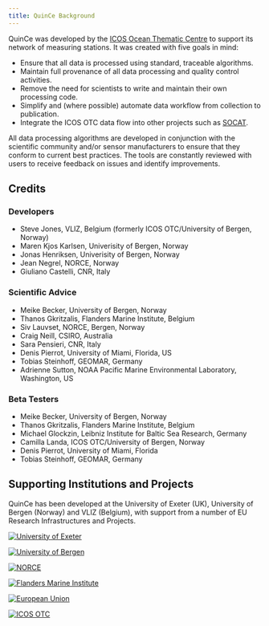 ```yaml
---
title: QuinCe Background
---
```


QuinCe was developed by the [ICOS Ocean Thematic Centre](https://www.icos-otc.org/) to support its network of measuring stations. It was created with five goals in mind:

- Ensure that all data is processed using standard, traceable algorithms.
- Maintain full provenance of all data processing and quality control activities.
- Remove the need for scientists to write and maintain their own processing code.
- Simplify and (where possible) automate data workflow from collection to publication.
- Integrate the ICOS OTC data flow into other projects such as [SOCAT](https://socat.info).

All data processing algorithms are developed in conjunction with the scientific community and/or sensor manufacturers to ensure that they conform to current best practices. The tools are constantly reviewed with users to receive feedback on issues and identify improvements.

## Credits

### Developers
- Steve Jones, VLIZ, Belgium (formerly ICOS OTC/University of Bergen, Norway)
- Maren Kjos Karlsen, Univerisity of Bergen, Norway
- Jonas Henriksen, Univerisity of Bergen, Norway
- Jean Negrel, NORCE, Norway
- Giuliano Castelli, CNR, Italy

### Scientific Advice
- Meike Becker, University of Bergen, Norway
- Thanos Gkritzalis, Flanders Marine Institute, Belgium
- Siv Lauvset, NORCE, Bergen, Norway
- Craig Neill, CSIRO, Australia
- Sara Pensieri, CNR, Italy
- Denis Pierrot, University of Miami, Florida, US
- Tobias Steinhoff, GEOMAR, Germany
- Adrienne Sutton, NOAA Pacific Marine Environmental Laboratory, Washington, US

### Beta Testers
- Meike Becker, University of Bergen, Norway
- Thanos Gkritzalis, Flanders Marine Institute, Belgium
- Michael Glockzin, Leibniz Institute for Baltic Sea Research, Germany
- Camilla Landa, ICOS OTC/University of Bergen, Norway
- Denis Pierrot, University of Miami, Florida
- Tobias Steinhoff, GEOMAR, Germany


## Supporting Institutions and Projects
QuinCe has been developed at the University of Exeter (UK), University of Bergen (Norway) and VLIZ (Belgium), with support from a number of EU Research Infrastructures and Projects.

[![University of Exeter](/exeter.png)](https://www.exeter.ac.uk)

[![University of Bergen](/uib.png)](https://www.uib.no)

[![NORCE](/norce.png)](https://www.norceresearch.no/)

[![Flanders Marine Institute](/vliz.png)](https://www.vliz.be)

[![European Union](/eu.png)](https://commission.europa.eu/index_en)

[![ICOS OTC](/icos_otc.png)](https://otc.icos-cp.eu/)

